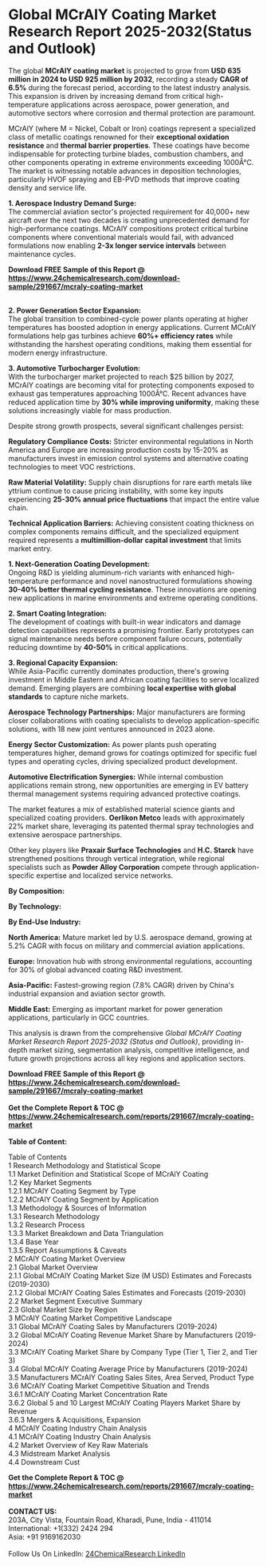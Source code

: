 <h1>Global MCrAlY Coating Market Research Report 2025-2032(Status and Outlook)</h1><p>The global <strong>MCrAlY coating market</strong> is projected to grow from <strong>USD 635 million in 2024 to USD 925 million by 2032</strong>, recording a steady <strong>CAGR of 6.5%</strong> during the forecast period, according to the latest industry analysis. This expansion is driven by increasing demand from critical high-temperature applications across aerospace, power generation, and automotive sectors where corrosion and thermal protection are paramount.</p><p>MCrAlY (where M = Nickel, Cobalt or Iron) coatings represent a specialized class of metallic coatings renowned for their <strong>exceptional oxidation resistance</strong> and <strong>thermal barrier properties</strong>. These coatings have become indispensable for protecting turbine blades, combustion chambers, and other components operating in extreme environments exceeding 1000Â°C. The market is witnessing notable advances in deposition technologies, particularly HVOF spraying and EB-PVD methods that improve coating density and service life.</p><p><strong>1. Aerospace Industry Demand Surge:</strong><br>
The commercial aviation sector's projected requirement for 40,000+ new aircraft over the next two decades is creating unprecedented demand for high-performance coatings. MCrAlY compositions protect critical turbine components where conventional materials would fail, with advanced formulations now enabling <strong>2-3x longer service intervals</strong> between maintenance cycles.</p><div><b>Download FREE Sample of this Report @ 
            <a href="https://www.24chemicalresearch.com/download-sample/291667/mcraly-coating-market">
            https://www.24chemicalresearch.com/download-sample/291667/mcraly-coating-market</a></b></div><br><p><strong>2. Power Generation Sector Expansion:</strong><br>
The global transition to combined-cycle power plants operating at higher temperatures has boosted adoption in energy applications. Current MCrAlY formulations help gas turbines achieve <strong>60%+ efficiency rates</strong> while withstanding the harshest operating conditions, making them essential for modern energy infrastructure.</p><p><strong>3. Automotive Turbocharger Evolution:</strong><br>
With the turbocharger market projected to reach $25 billion by 2027, MCrAlY coatings are becoming vital for protecting components exposed to exhaust gas temperatures approaching 1000Â°C. Recent advances have reduced application time by <strong>30% while improving uniformity</strong>, making these solutions increasingly viable for mass production.</p><p>Despite strong growth prospects, several significant challenges persist:</p><p><strong>Regulatory Compliance Costs:</strong> Stricter environmental regulations in North America and Europe are increasing production costs by 15-20% as manufacturers invest in emission control systems and alternative coating technologies to meet VOC restrictions.</p><p><strong>Raw Material Volatility:</strong> Supply chain disruptions for rare earth metals like yttrium continue to cause pricing instability, with some key inputs experiencing <strong>25-30% annual price fluctuations</strong> that impact the entire value chain.</p><p><strong>Technical Application Barriers:</strong> Achieving consistent coating thickness on complex components remains difficult, and the specialized equipment required represents a <strong>multimillion-dollar capital investment</strong> that limits market entry.</p><p><strong>1. Next-Generation Coating Development:</strong><br>
Ongoing R&amp;D is yielding aluminum-rich variants with enhanced high-temperature performance and novel nanostructured formulations showing <strong>30-40% better thermal cycling resistance</strong>. These innovations are opening new applications in marine environments and extreme operating conditions.</p><p><strong>2. Smart Coating Integration:</strong><br>
The development of coatings with built-in wear indicators and damage detection capabilities represents a promising frontier. Early prototypes can signal maintenance needs before component failure occurs, potentially reducing downtime by <strong>40-50%</strong> in critical applications.</p><p><strong>3. Regional Capacity Expansion:</strong><br>
While Asia-Pacific currently dominates production, there's growing investment in Middle Eastern and African coating facilities to serve localized demand. Emerging players are combining <strong>local expertise with global standards</strong> to capture niche markets.</p><p><strong>Aerospace Technology Partnerships:</strong> Major manufacturers are forming closer collaborations with coating specialists to develop application-specific solutions, with 18 new joint ventures announced in 2023 alone.</p><p><strong>Energy Sector Customization:</strong> As power plants push operating temperatures higher, demand grows for coatings optimized for specific fuel types and operating cycles, driving specialized product development.</p><p><strong>Automotive Electrification Synergies:</strong> While internal combustion applications remain strong, new opportunities are emerging in EV battery thermal management systems requiring advanced protective coatings.</p><p>The market features a mix of established material science giants and specialized coating providers. <strong>Oerlikon Metco</strong> leads with approximately 22% market share, leveraging its patented thermal spray technologies and extensive aerospace partnerships.</p><p>Other key players like <strong>Praxair Surface Technologies</strong> and <strong>H.C. Starck</strong> have strengthened positions through vertical integration, while regional specialists such as <strong>Powder Alloy Corporation</strong> compete through application-specific expertise and localized service networks.</p><p><strong>By Composition:</strong></p><p><strong>By Technology:</strong></p><p><strong>By End-Use Industry:</strong></p><p><strong>North America:</strong> Mature market led by U.S. aerospace demand, growing at 5.2% CAGR with focus on military and commercial aviation applications.</p><p><strong>Europe:</strong> Innovation hub with strong environmental regulations, accounting for 30% of global advanced coating R&amp;D investment.</p><p><strong>Asia-Pacific:</strong> Fastest-growing region (7.8% CAGR) driven by China's industrial expansion and aviation sector growth.</p><p><strong>Middle East:</strong> Emerging as important market for power generation applications, particularly in GCC countries.</p><p>This analysis is drawn from the comprehensive <em>Global MCrAlY Coating Market Research Report 2025-2032 (Status and Outlook)</em>, providing in-depth market sizing, segmentation analysis, competitive intelligence, and future growth projections across all key regions and application sectors.</p><div><b>Download FREE Sample of this Report @ 
            <a href="https://www.24chemicalresearch.com/download-sample/291667/mcraly-coating-market">
            https://www.24chemicalresearch.com/download-sample/291667/mcraly-coating-market</a></b></div><br><div><b>Get the Complete Report & TOC @ 
            <a href="https://www.24chemicalresearch.com/reports/291667/mcraly-coating-market">
            https://www.24chemicalresearch.com/reports/291667/mcraly-coating-market</a></b></div><br>
            <b>Table of Content:</b><p>Table of Contents<br />
1 Research Methodology and Statistical Scope<br />
1.1 Market Definition and Statistical Scope of MCrAlY Coating<br />
1.2 Key Market Segments<br />
1.2.1 MCrAlY Coating Segment by Type<br />
1.2.2 MCrAlY Coating Segment by Application<br />
1.3 Methodology & Sources of Information<br />
1.3.1 Research Methodology<br />
1.3.2 Research Process<br />
1.3.3 Market Breakdown and Data Triangulation<br />
1.3.4 Base Year<br />
1.3.5 Report Assumptions & Caveats<br />
2 MCrAlY Coating Market Overview<br />
2.1 Global Market Overview<br />
2.1.1 Global MCrAlY Coating Market Size (M USD) Estimates and Forecasts (2019-2030)<br />
2.1.2 Global MCrAlY Coating Sales Estimates and Forecasts (2019-2030)<br />
2.2 Market Segment Executive Summary<br />
2.3 Global Market Size by Region<br />
3 MCrAlY Coating Market Competitive Landscape<br />
3.1 Global MCrAlY Coating Sales by Manufacturers (2019-2024)<br />
3.2 Global MCrAlY Coating Revenue Market Share by Manufacturers (2019-2024)<br />
3.3 MCrAlY Coating Market Share by Company Type (Tier 1, Tier 2, and Tier 3)<br />
3.4 Global MCrAlY Coating Average Price by Manufacturers (2019-2024)<br />
3.5 Manufacturers MCrAlY Coating Sales Sites, Area Served, Product Type<br />
3.6 MCrAlY Coating Market Competitive Situation and Trends<br />
3.6.1 MCrAlY Coating Market Concentration Rate<br />
3.6.2 Global 5 and 10 Largest MCrAlY Coating Players Market Share by Revenue<br />
3.6.3 Mergers & Acquisitions, Expansion<br />
4 MCrAlY Coating Industry Chain Analysis<br />
4.1 MCrAlY Coating Industry Chain Analysis<br />
4.2 Market Overview of Key Raw Materials<br />
4.3 Midstream Market Analysis<br />
4.4 Downstream Cust</p><div><b>Get the Complete Report & TOC @ 
            <a href="https://www.24chemicalresearch.com/reports/291667/mcraly-coating-market">
            https://www.24chemicalresearch.com/reports/291667/mcraly-coating-market</a></b></div><br><b>CONTACT US:</b><br>
            203A, City Vista, Fountain Road, Kharadi, Pune, India - 411014<br>
            International: +1(332) 2424 294<br>
            Asia: +91 9169162030 <br><br>
            Follow Us On LinkedIn: <a href="https://www.linkedin.com/company/24chemicalresearch/">24ChemicalResearch LinkedIn</a>